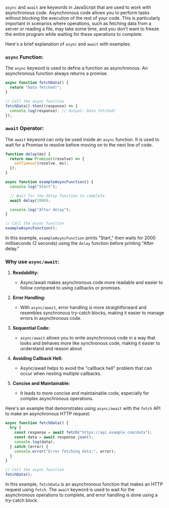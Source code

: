 `async` and `await` are keywords in JavaScript that are used to work with asynchronous code. Asynchronous code allows you to perform tasks without blocking the execution of the rest of your code. This is particularly important in scenarios where operations, such as fetching data from a server or reading a file, may take some time, and you don't want to freeze the entire program while waiting for these operations to complete.

Here's a brief explanation of `async` and `await` with examples:

### `async` Function:

The `async` keyword is used to define a function as asynchronous. An asynchronous function always returns a promise.

```javascript
async function fetchData() {
  return "Data fetched!";
}

// Call the async function
fetchData().then((response) => {
  console.log(response); // Output: Data fetched!
});
```

### `await` Operator:

The `await` keyword can only be used inside an `async` function. It is used to wait for a Promise to resolve before moving on to the next line of code.

```javascript
function delay(ms) {
  return new Promise((resolve) => {
    setTimeout(resolve, ms);
  });
}

async function exampleAsyncFunction() {
  console.log("Start");

  // Wait for the delay function to complete
  await delay(2000);

  console.log("After delay");
}

// Call the async function
exampleAsyncFunction();
```

In this example, `exampleAsyncFunction` prints "Start," then waits for 2000 milliseconds (2 seconds) using the `delay` function before printing "After delay."

### Why use `async/await`:

1. **Readability:**

   - Async/await makes asynchronous code more readable and easier to follow compared to using callbacks or promises.

2. **Error Handling:**

   - With `async/await`, error handling is more straightforward and resembles synchronous try-catch blocks, making it easier to manage errors in asynchronous code.

3. **Sequential Code:**

   - `async/await` allows you to write asynchronous code in a way that looks and behaves more like synchronous code, making it easier to understand and reason about.

4. **Avoiding Callback Hell:**

   - Async/await helps to avoid the "callback hell" problem that can occur when nesting multiple callbacks.

5. **Concise and Maintainable:**
   - It leads to more concise and maintainable code, especially for complex asynchronous operations.

Here's an example that demonstrates using `async/await` with the `fetch` API to make an asynchronous HTTP request:

```javascript
async function fetchData() {
  try {
    const response = await fetch("https://api.example.com/data");
    const data = await response.json();
    console.log(data);
  } catch (error) {
    console.error("Error fetching data:", error);
  }
}

// Call the async function
fetchData();
```

In this example, `fetchData` is an asynchronous function that makes an HTTP request using `fetch`. The `await` keyword is used to wait for the asynchronous operations to complete, and error handling is done using a try-catch block.
